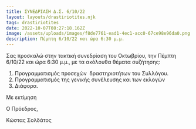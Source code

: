 ```yaml
---
title: ΣΥΝΕΔΡΙΑΣΗ Δ.Σ. 6/10/22
layout: layouts/drastiriotites.njk
tags: drastiriotites
date: 2022-10-07T08:27:18.162Z
image: /assets/uploads/images/f8de7761-ead1-4ec1-acc0-67ce98e96da0.png
description: Πέμπτη 6/10/22 και ώρα 6:30 μ.μ.
---
```

Σας προσκαλώ στην τακτική συνεδρίαση του Οκτωβρίου, την Πέμπτη 6/10/22 και ώρα 6:30 μ.μ., με τα ακόλουθα θέματα συζήτησης:

1. Προγραμματισμός προσεχών  δραστηριοτήτων του Συλλόγου.
2. Προγραμματισμός της γενικής συνέλευσης και των εκλογών
3. Διάφορα.

Με εκτίμηση

Ο Πρόεδρος,

Κώστας Σολδάτος